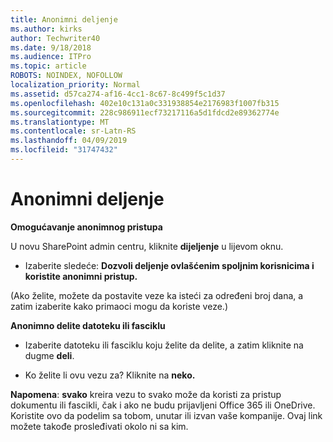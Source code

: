 ```yaml
---
title: Anonimni deljenje
ms.author: kirks
author: Techwriter40
ms.date: 9/18/2018
ms.audience: ITPro
ms.topic: article
ROBOTS: NOINDEX, NOFOLLOW
localization_priority: Normal
ms.assetid: d57ca274-af16-4cc1-8c67-8c499f5c1d37
ms.openlocfilehash: 402e10c131a0c331938854e2176983f1007fb315
ms.sourcegitcommit: 228c986911ecf73217116a5d1fdcd2e89362774e
ms.translationtype: MT
ms.contentlocale: sr-Latn-RS
ms.lasthandoff: 04/09/2019
ms.locfileid: "31747432"
---
```

# <a name="anonymous-sharing"></a>Anonimni deljenje

 **Omogućavanje anonimnog pristupa**
  
U novu SharePoint admin centru, kliknite **dijeljenje** u lijevom oknu. 
  
- Izaberite sledeće: **Dozvoli deljenje ovlašćenim spoljnim korisnicima i koristite anonimni pristup.**
  
(Ako želite, možete da postavite veze ka isteći za određeni broj dana, a zatim izaberite kako primaoci mogu da koriste veze.)
    
 **Anonimno delite datoteku ili fasciklu**
  
- Izaberite datoteku ili fasciklu koju želite da delite, a zatim kliknite na dugme **deli**. 
    
- Ko želite li ovu vezu za? Kliknite na **neko.**
  
 **Napomena**: **svako** kreira vezu to svako može da koristi za pristup dokumentu ili fascikli, čak i ako ne budu prijavljeni Office 365 ili OneDrive. Koristite ovo da podelim sa tobom, unutar ili izvan vaše kompanije. Ovaj link možete takođe prosleđivati okolo ni sa kim. 
    

